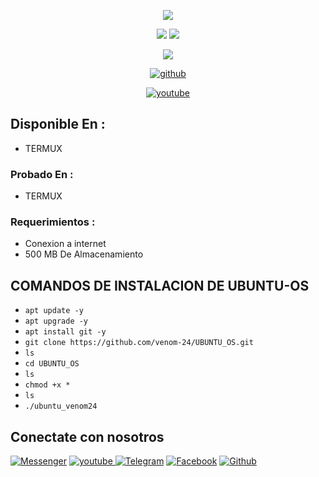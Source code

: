 
<p align="center">
<img src="https://img.shields.io/badge/ECHO%20EN-MEXICO-SCRIPT?colorA=0000ff&colorB=CDCFD2&colorC=ff0000&style=for-the-badge"></p>
<p align="center">
<img src="https://img.shields.io/badge/UBUNTU-OS-SCRIPT?colorA=000080&colorB=CDCFD2&colorC=ff0000&style=for-the-badge&logo=ubuntu">
<img src="https://img.shields.io/badge/VERSION-20.04-SCRIPT?colorA=000080&colorB=CDCFD2&colorC=ff0000&style=for-the-badge&logo=ubuntu">
</p>
<p align="center">
<img src="https://i.ibb.co/9Z5nLkx/images-4.png" >
</p>
<p align="center">
<a href=https://github.com/venom-24><img title="github" src="https://img.shields.io/badge/VENOM-24-brightgreen?style=for-the-badge&logo=github"></a>
</p>
<p align="center">
<a href="https://www.youtube.com/c/Venom24Termux"><img title="youtube" src="https://img.shields.io/badge/YouTube-VeNOM24-red?style=for-the-badge&logo=Youtube"></a>
</p>

## Disponible En :
* TERMUX

### Probado En :
* TERMUX
### Requerimientos :
* Conexion a internet
* 500 MB De Almacenamiento 

## COMANDOS DE INSTALACION DE UBUNTU-OS
* `apt update -y`
* `apt upgrade -y`
* `apt install git -y` 
* `git clone https://github.com/venom-24/UBUNTU_OS.git`
* `ls`
* `cd UBUNTU_OS`
* `ls`
* `chmod +x *`
* `ls`
* `./ubuntu_venom24`

## Conectate con nosotros
[![Messenger](https://img.shields.io/badge/Chat-Messenger-blue?style=for-the-badge&logo=messenger)](https://m.me/venom.24.tr)
<a href="https://www.youtube.com/c/Venom24Termux"><img title="youtube" src="https://img.shields.io/badge/YouTube-VeNOM24-red?style=for-the-badge&logo=Youtube">
</a>
[![Telegram](https://img.shields.io/badge/Telegram-Channel-blue?style=for-the-badge&logo=telegram)](https://t.me/Vnom24)
<a href=https://www.facebook.com/Venom24termuxavanzado><img title="Facebook" src="https://img.shields.io/badge/FACEBOOK-DAME LIKE-blue?style=for-the-badge&logo=Facebook"></a>
</a>
[![Github](https://img.shields.io/badge/github-VENOM24-brightgreen?style=for-the-badge&logo=github)](https://github.com/venom-24)

